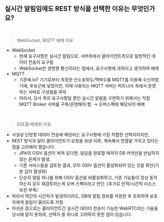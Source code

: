 ## 실시간 알림임에도 REST 방식을 선택한 이유는 무엇인가요?

<br/>

> WebSocket, MQTT 배제 이유
>

- WebSocket
    - 현재 요구사항은 실시간 알림으로, 서버측에서 클라이언트측으로 일방적인 데이터 전송이 요구됨
    - WebSocket은 양방향 통신이라는 점에서, 요구사항에 과하다고 생각하여 배제
- MQTT
    - 기존에 IoT 기기로부터 측정한 산소포화도/맥박수를 MQTT를 이용해 수신하였기에, 후보군에 넣었지만, 이때 사용되는 MQTT 서버는 파트너사 측에서 운영하는 서버로 구성됨을 파악.
    - 따라서, 당사 측의 요구사항일 뿐인 실시간 알림을 구현하기 위해서는 직접 MQTT Broker 서버를 구축/운영해야 함. → 오버스펙에 해당되어 배제

<br/>

> SSE를 배제한 이유
>

- 사실상 단방향 데이터 전송에 해당되는 요구사항에 가장 적합한 선택지이지만,
- REST 방식과 달리 클라이언트가 요청을 보낸 이후, 계속해서 연결을 가지고 있다는 점을 고려해야 했습니다.
    - JPA의 OSIV 옵션이 켜져 있다면, 응답을 완료할 때까지 DB 커넥션을 반납하지 않는 문제가 발생.
    - 기존 서비스들을 검토한 결과, 모두 OSIV 옵션이 활성화되어 있는 것을 확인(기본 값이 활성화)
    - 단순히 알림 하나를 위해 OSIV 옵션을 비활성화하고, 기존 기능들이 정상 동작하는지 모두 재검토하는게 오버 스펙이라고 판단. (추가로 인적/시간적 리소스 또한 부족)
- 따라서 약간의 시간차가 발생하더라도, DB에 알림 정보를 저장한 후 조회하여 보호자에게 알림이 울리도록 지정.
- 아쉬운 점으로는 클라이언트간 실시간 데이터 전송이 가능한 WebRTC라는 기술을 당시에 알지 못하여, 선택지 중 하나로 고려하지 못한 점이 있습니다.